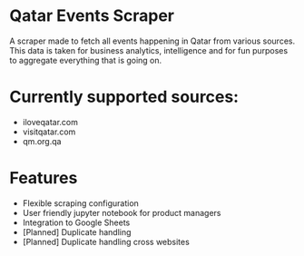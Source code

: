# Qatar Events Scraper
A scraper made to fetch all events happening in Qatar from various sources. This data is taken for business analytics, intelligence and for fun purposes to aggregate everything that is going on.

# Currently supported sources:
- iloveqatar.com
- visitqatar.com
- qm.org.qa

# Features
- Flexible scraping configuration
- User friendly jupyter notebook for product managers
- Integration to Google Sheets
- [Planned] Duplicate handling
- [Planned] Duplicate handling cross websites
